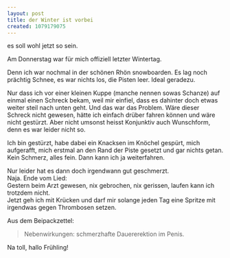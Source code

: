 ```yaml
--- 
layout: post
title: der Winter ist vorbei
created: 1079179075
---
```

es soll wohl jetzt so sein.

Am Donnerstag war für mich offiziell letzter Wintertag.

Denn ich war nochmal in der schönen Rhön snowboarden. Es lag noch prächtig Schnee, es war nichts los, die Pisten leer. Ideal geradezu.

Nur dass ich vor einer kleinen Kuppe (manche nennen sowas Schanze) auf einmal einen Schreck bekam, weil mir einfiel, dass es dahinter doch etwas weiter steil nach unten geht.
Und das war das Problem. Wäre dieser Schreck nicht gewesen, hätte ich einfach drüber fahren können und wäre nicht gestürzt. Aber nicht umsonst heisst Konjunktiv auch Wunschform, denn es war leider nicht so.

Ich bin gestürzt, habe dabei ein Knacksen im Knöchel gespürt, mich aufgerafft, mich erstmal an den Rand der Piste gesetzt und gar nichts getan. Kein Schmerz, alles fein. Dann kann ich ja weiterfahren.

Nur leider hat es dann doch irgendwann gut geschmerzt.  
Naja. Ende vom Lied:  
Gestern beim Arzt gewesen, nix gebrochen, nix gerissen, laufen kann ich trotzdem nicht.  
Jetzt geh ich mit Krücken und darf mir solange jeden Tag eine Spritze mit irgendwas gegen Thrombosen setzen.

Aus dem Beipackzettel:

> Nebenwirkungen: schmerzhafte Dauererektion im Penis.

Na toll, hallo Frühling!

